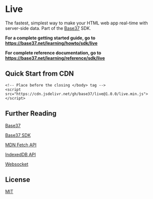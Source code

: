 # Live
The fastest, simplest way to make your HTML web app real-time with server-side data. Part of the [Base37](https://base37.net/) SDK.

**For a complete getting started guide, go to https://base37.net/learning/howto/sdk/live**

**For complete reference documentation, go to https://base37.net/learning/reference/sdk/live**

## Quick Start from CDN
```
<!-- Place before the closing </body> tag -->
<script src="https://cdn.jsdelivr.net/gh/base37/live@1.0.0/live.min.js"></script>
```


## Further Reading 

[Base37](https://base37.net)

[Base37 SDK](https://base37.net/sdk)

[MDN Fetch API](https://developer.mozilla.org/en-US/docs/Web/API/Fetch_API)

[IndexedDB API](https://developer.mozilla.org/en-US/docs/Web/API/IndexedDB_API)

[Websocket](https://developer.mozilla.org/en-US/docs/Web/API/WebSocket)


## License
[MIT](https://choosealicense.com/licenses/mit/)
